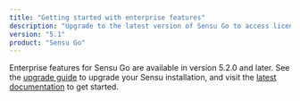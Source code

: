 ```yaml
---
title: "Getting started with enterprise features"
description: "Upgrade to the latest version of Sensu Go to access license-activated features designed for enterprises."
version: "5.1"
product: "Sensu Go"
---
```


Enterprise features for Sensu Go are available in version 5.2.0 and later.
See the [upgrade guide][1] to upgrade your Sensu installation, and visit the [latest documentation][2] to get started.

[1]: /sensu-go/latest/installation/upgrade
[2]: /sensu-go/latest/getting-started/enterprise
